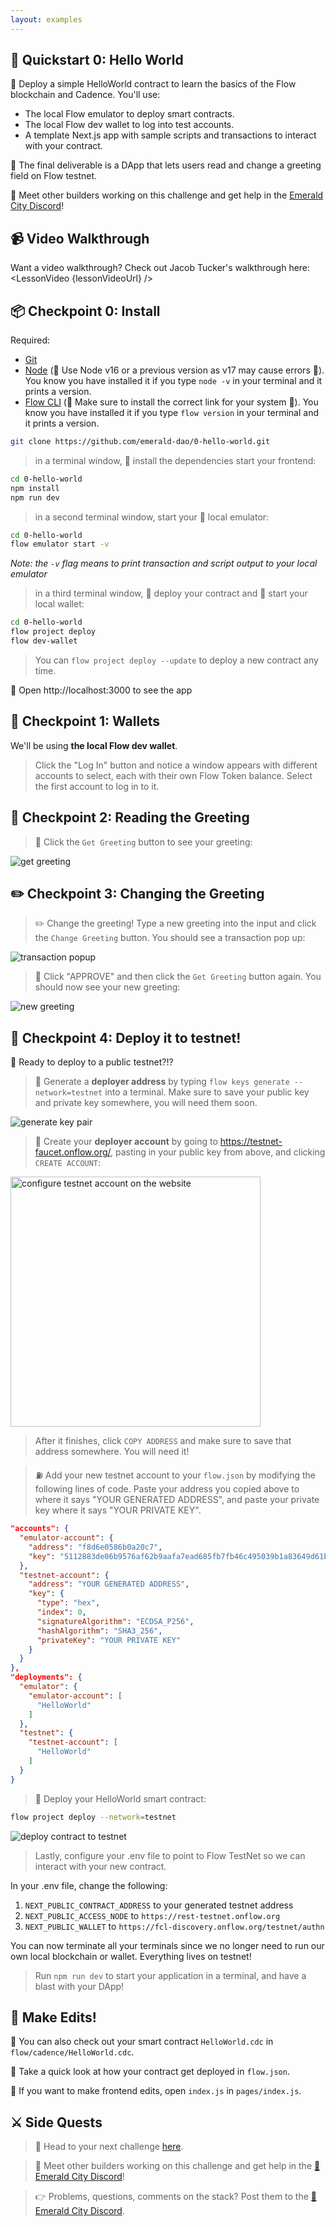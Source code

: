 ```yaml
---
layout: examples
---
```


<script>
  import LessonVideo from '$lib/components/atoms/LessonVideo.svelte';   
  const lessonVideoUrl = 'https://www.youtube.com/embed/4HiXSGES8_o'
</script>

## 🚩 Quickstart 0: Hello World

🎫 Deploy a simple HelloWorld contract to learn the basics of the Flow blockchain and Cadence. You'll use:

- The local Flow emulator to deploy smart contracts.
- The local Flow dev wallet to log into test accounts.
- A template Next.js app with sample scripts and transactions to interact with your contract.

🌟 The final deliverable is a DApp that lets users read and change a greeting field on Flow testnet.

💬 Meet other builders working on this challenge and get help in the [Emerald City Discord](https://discord.gg/emerald-city-906264258189332541)!

## 📹 Video Walkthrough

Want a video walkthrough? Check out Jacob Tucker's walkthrough here:
<LessonVideo {lessonVideoUrl} />

## 📦 Checkpoint 0: Install

Required:

- [Git](https://git-scm.com/downloads)
- [Node](https://nodejs.org/dist/latest-v16.x/) (🧨 Use Node v16 or a previous version as v17 may cause errors 🧨). You know you have installed it if you type `node -v` in your terminal and it prints a version.
- [Flow CLI](https://docs.onflow.org/flow-cli/install/) (🧨 Make sure to install the correct link for your system 🧨). You know you have installed it if you type `flow version` in your terminal and it prints a version.

```sh
git clone https://github.com/emerald-dao/0-hello-world.git
```

> in a terminal window, 📱 install the dependencies start your frontend:

```sh
cd 0-hello-world
npm install
npm run dev
```

> in a second terminal window, start your 👷‍ local emulator:

```bash
cd 0-hello-world
flow emulator start -v
```

_Note: the `-v` flag means to print transaction and script output to your local emulator_

> in a third terminal window, 💾 deploy your contract and 💸 start your local wallet:

```bash
cd 0-hello-world
flow project deploy
flow dev-wallet
```

> You can `flow project deploy --update` to deploy a new contract any time.

📱 Open http://localhost:3000 to see the app

## 👛 Checkpoint 1: Wallets

We'll be using **the local Flow dev wallet**.

> Click the "Log In" button and notice a window appears with different accounts to select, each with their own Flow Token balance. Select the first account to log in to it.

## 📘 Checkpoint 2: Reading the Greeting

> 👀 Click the `Get Greeting` button to see your greeting:

<img src="https://i.imgur.com/PsK32ap.png" alt="get greeting" />

## ✏️ Checkpoint 3: Changing the Greeting

> ✏️ Change the greeting! Type a new greeting into the input and click the `Change Greeting` button. You should see a transaction pop up:

<img src="https://i.imgur.com/XByQNZ3.png" alt="transaction popup" />

> 👀 Click "APPROVE" and then click the `Get Greeting` button again. You should now see your new greeting:

<img src="https://i.imgur.com/cOW1PXB.png" alt="new greeting" />

## 💾 Checkpoint 4: Deploy it to testnet!

📔 Ready to deploy to a public testnet?!?

> 🔐 Generate a **deployer address** by typing `flow keys generate --network=testnet` into a terminal. Make sure to save your public key and private key somewhere, you will need them soon.

<img src="https://i.imgur.com/HbF4C73.png" alt="generate key pair" />

> 👛 Create your **deployer account** by going to https://testnet-faucet.onflow.org/, pasting in your public key from above, and clicking `CREATE ACCOUNT`:

<img src="https://i.imgur.com/73OjT3K.png" alt="configure testnet account on the website" width="400" />

> After it finishes, click `COPY ADDRESS` and make sure to save that address somewhere. You will need it!

> ⛽️ Add your new testnet account to your `flow.json` by modifying the following lines of code. Paste your address you copied above to where it says "YOUR GENERATED ADDRESS", and paste your private key where it says "YOUR PRIVATE KEY".

```json
"accounts": {
  "emulator-account": {
    "address": "f8d6e0586b0a20c7",
    "key": "5112883de06b9576af62b9aafa7ead685fb7fb46c495039b1a83649d61bff97c"
  },
  "testnet-account": {
    "address": "YOUR GENERATED ADDRESS",
    "key": {
      "type": "hex",
      "index": 0,
      "signatureAlgorithm": "ECDSA_P256",
      "hashAlgorithm": "SHA3_256",
      "privateKey": "YOUR PRIVATE KEY"
    }
  }
},
"deployments": {
  "emulator": {
    "emulator-account": [
      "HelloWorld"
    ]
  },
  "testnet": {
    "testnet-account": [
      "HelloWorld"
    ]
  }
}
```

> 🚀 Deploy your HelloWorld smart contract:

```sh
flow project deploy --network=testnet
```

<img src="https://i.imgur.com/GBFs2Uz.png" alt="deploy contract to testnet" />

> Lastly, configure your .env file to point to Flow TestNet so we can interact with your new contract.

In your .env file, change the following:

1. `NEXT_PUBLIC_CONTRACT_ADDRESS` to your generated testnet address
2. `NEXT_PUBLIC_ACCESS_NODE` to `https://rest-testnet.onflow.org`
3. `NEXT_PUBLIC_WALLET` to `https://fcl-discovery.onflow.org/testnet/authn`

You can now terminate all your terminals since we no longer need to run our own local blockchain or wallet. Everything lives on testnet!

> Run `npm run dev` to start your application in a terminal, and have a blast with your DApp!

## 📝 Make Edits!

🔏 You can also check out your smart contract `HelloWorld.cdc` in `flow/cadence/HelloWorld.cdc`.

💼 Take a quick look at how your contract get deployed in `flow.json`.

📝 If you want to make frontend edits, open `index.js` in `pages/index.js`.

## ⚔️ Side Quests

> 🏃 Head to your next challenge [here](https://academy.ecdao.org/en/quickstarts/1-non-fungible-token-next).

> 💬 Meet other builders working on this challenge and get help in the [💎 Emerald City Discord](https://discord.gg/emerald-city-906264258189332541)!

> 👉 Problems, questions, comments on the stack? Post them to the [💎 Emerald City Discord](https://discord.gg/emerald-city-906264258189332541).
